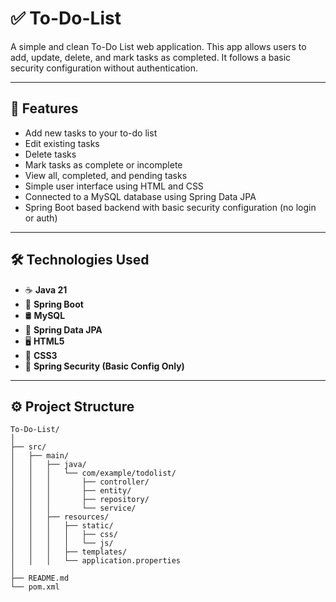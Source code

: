 # ✅ To-Do-List

A simple and clean To-Do List web application. This app allows users to add, update, delete, and mark tasks as completed. It follows a basic security configuration without authentication.

---

## 📌 Features

- Add new tasks to your to-do list
- Edit existing tasks
- Delete tasks
- Mark tasks as complete or incomplete
- View all, completed, and pending tasks
- Simple user interface using HTML and CSS
- Connected to a MySQL database using Spring Data JPA
- Spring Boot based backend with basic security configuration (no login or auth)

---

## 🛠️ Technologies Used

- ☕ **Java 21**
- 🌱 **Spring Boot**
- 🛢️ **MySQL**
- 📄 **Spring Data JPA**
- 🖥️ **HTML5**
- 🎨 **CSS3**
- 🔐 **Spring Security (Basic Config Only)**

---

## ⚙️ Project Structure

```plaintext
To-Do-List/
│
├── src/
│   ├── main/
│   │   ├── java/
│   │   │   └── com/example/todolist/
│   │   │       ├── controller/
│   │   │       ├── entity/
│   │   │       ├── repository/
│   │   │       └── service/
│   │   ├── resources/
│   │   │   ├── static/
│   │   │   │   ├── css/
│   │   │   │   └── js/
│   │   │   ├── templates/
│   │   │   └── application.properties
│
├── README.md
└── pom.xml
